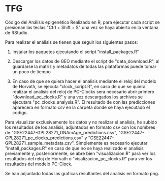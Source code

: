 # TFG
Código del Análisis epigenético
Realizado en R, para ejecutar cada script se presionan las teclas "Ctrl + Shift + S" una vez se haya abierto en la ventana de RStudio. 

Para realizar el análisis se tienen que seguir los siguientes pasos:

1. Instalar los paquetes ejecutando el script "install_packages.R"
   
2. Descargar los datos de GEO mediante el script de "data_download.R", al guardarse la matriz y metadatos de todas las plataformas puede tomar un poco de tiempo
   
3. En caso de que se quiera hacer el analisis mediante el reloj del modelo de Horvath, se ejecuta "clock_script.R", en caso de que se quiera realizar el analisis
   del reloj de PC-Clocks sera necesario abrir primero "download_pc_clocks.R" y una vez descargados los archivos se ejecutara "pc_clocks_analysis.R". El resultado de
   con las predicciones aparecera en formato csv en la carpeta donde se haya ejecutado el codigo.


Para visualizar exclusivamente los datos y no realizar el analisis, he subido los resultados de los analisis, adjuntados en formato csv con los nombres de 
"GSE22447-GPL28271_DNAmAge_predictions.csv", "GSE22447-GPL28271_pc_clocks_predictions.csv" y "GSE22447-GPL28271_sample_metadata.csv".
Simplemente es necesario ejecutar "install_packages.R" en caso de que no se haya realizado el analisis previamente y, posteriormente, se abre 
bien "visualizacion.R" para ver los resultados del reloj de Horvath o "visalizacion_pc_clocks.R" para ver los resultados del modelo PC-Clock.

Se han adjuntado todas las graficas resultantes del analisis en formato png. 

